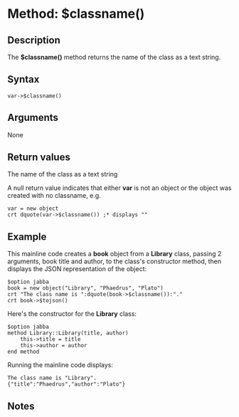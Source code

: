 # Method: $classname()

<PageHeader />

## Description

The **$classname()** method returns the name of the class as a text string.

## Syntax

```
var->$classname()
```

## Arguments

None

## Return values

The name of the class as a text string

A null return value indicates that either **var** is not an object or the object was created with no classname, e.g.

```
var = new object
crt dquote(var->$classname()) ;* displays ""
```

## Example

This mainline code creates a **book** object from a **Library** class, passing 2 arguments, book title and author, to the class's constructor method, then displays the JSON representation of the object:

```
$option jabba
book = new object("Library", "Phaedrus", "Plato")
crt "The class name is ":dquote(book->$classname()):"."
crt book->$tojson()
```

Here's the constructor for the **Library** class:

```
$option jabba
method Library::Library(title, author)
    this->title = title
    this->author = author
end method
```

Running the mainline code displays:

```
The class name is "Library".
{"title":"Phaedrus","author":"Plato"}
```

## Notes
